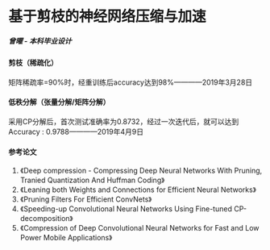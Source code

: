 # 基于剪枝的神经网络压缩与加速
##### 曾曜 - 本科毕业设计

#### 剪枝（稀疏化）
矩阵稀疏率=90%时，经重训练后accuracy达到98%————2019年3月28日

#### 低秩分解（张量分解/矩阵分解）
采用CP分解后，首次测试准确率为0.8732，经过一次迭代后，就可以达到Accuracy : 0.9788————2019年4月9日

#### 参考论文
1. 《Deep compression - Compressing Deep Neural Networks With Pruning, Tranied Quantization And Huffman Coding》
2. 《Leaning both Weights and Connections for Efficient Neural Networks》
3. 《Pruning Filters For Efficient ConvNets》
4. 《Speeding-up Convolutional Neural Networks Using Fine-tuned CP-decomposition》
5. 《Compression of Deep Convolutional Neural Networks for Fast and Low Power Mobile Applications》
